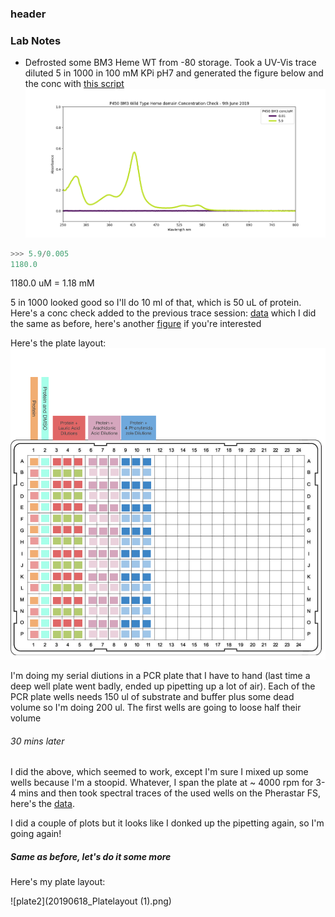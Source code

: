 ### header


### Lab Notes
* Defrosted some BM3 Heme WT from -80 storage. Took a UV-Vis trace diluted 5 in 1000 in 100 mM KPi pH7 and generated the figure below and the conc with [this script](20190618_ProtinConcCheck.py	)
![figure](20190618_BM3StockConc.png	)
```python
>>> 5.9/0.005
1180.0
```
1180.0 uM = 1.18 mM

5 in 1000 looked good so I'll do 10 ml of that, which is 50 uL of protein.
Here's a conc check added to the previous trace session:
[data](20190618_BM3StckConcCheck2.csv	) which I did the same as before, here's another [figure](20190618_BM3StockConc_2.png) if you're interested 


Here's the plate layout:
![Platelayout](20190618_Platelayout.png)

I'm doing my serial diutions in a PCR plate that I have to hand (last time a deep well plate went badly, ended up pipetting up a lot of air). Each of the PCR plate wells needs 150 ul of substrate and buffer plus some dead volume so I'm doing 200 ul. The first wells are going to loose half their volume

###### 30 mins later
I did the above, which seemed to work, except I'm sure I mixed up some wells because I'm a stoopid. Whatever, I span the plate at ~ 4000 rpm for 3-4 mins and then took spectral traces of the used wells on the Pherastar FS, here's the [data](20190618_Assay1.CSV).

I did a couple of plots  but it looks like I donked up the pipetting again, so I'm going again!


##### Same as before, let's do it some more

Here's my plate layout:

![plate2](20190618_Platelayout (1).png)
